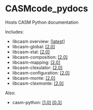 # CASMcode_pydocs
Hosts CASM Python documentation

Includes:
- libcasm overview: [[latest]](https://prisms-center.github.io/CASMcode_pydocs/libcasm/overview/latest/)
- libcasm-global: [[2.0]](https://prisms-center.github.io/CASMcode_pydocs/libcasm/global/2.0/)
- libcasm-xtal: [[2.0]](https://prisms-center.github.io/CASMcode_pydocs/libcasm/xtal/2.0/)
- libcasm-composition: [[2.0]](https://prisms-center.github.io/CASMcode_pydocs/libcasm/composition/2.0/)
- libcasm-mapping: [[2.0]](https://prisms-center.github.io/CASMcode_pydocs/libcasm/mapping/2.0/)
- libcasm-clexulator: [[2.0]](https://prisms-center.github.io/CASMcode_pydocs/libcasm/clexulator/2.0/)
- libcasm-configuration: [[2.0]](https://prisms-center.github.io/CASMcode_pydocs/libcasm/configuration/2.0/)
- libcasm-monte: [[2.0]](https://prisms-center.github.io/CASMcode_pydocs/libcasm/monte/2.0/)
- libcasm-clexmonte: [[2.0]](https://prisms-center.github.io/CASMcode_pydocs/libcasm/clexmonte/2.0/)

Also:
- casm-python: [[1.0]](https://prisms-center.github.io/CASMcode_pydocs/1.0/) [[0.3]](https://prisms-center.github.io/CASMcode_pydocs/0.3/)